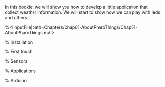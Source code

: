 In this booklet we will show you how to develop a little application that collect weather information. We will start to show how we can play with leds and others. %<!inputFile|path=Chapters/Chap01-AboutPharoThings/Chap01-AboutPharoThings.md!><!inputFile|path=Chapters/Chap02-Syntax/Chap02-Syntax.md!><!inputFile|path=Chapters/Chap03-SyntaxSummary/Chap03-SyntaxSummary.md!>% Installation<!inputFile|path=Chapters/Chap04-GettingStarted/Chap04-GettingStarted.md!>% First touch<!inputFile|path=Chapters/Chap05-LED/Chap05-LED.md!><!inputFile|path=Chapters/Chap06-UsingPharoThingsTools/Chap06-UsingPharoThingsTools.md!><!inputFile|path=Chapters/Chap07-PharoThingsAppArchitecture/Chap07-PharoThingsAppArchitecture.md!><!inputFile|path=Chapters/Chap08-UsingDevices/Chap08-UsingDevices.md!><!inputFile|path=Chapters/Chap09-LEDFlowingLights/Chap09-LEDFlowingLights.md!><!inputFile|path=Chapters/Chap10-LEDFlowingLightsOOP/Chap10-LEDFlowingLightsOOP.md!><!inputFile|path=Chapters/Chap11-LEDBreathingPWM/Chap11-LEDBreathingPWM.md!><!inputFile|path=Chapters/Chap12-ControllingLEDByButton/Chap12-ControllingLEDByButton.md!>% Sensors<!inputFile|path=Chapters/Chap13-UltrasonicSensor/Chap13-UltrasonicSensor.md!><!inputFile|path=Chapters/Chap14-I2CSensors/Chap14-I2CSensors.md!><!inputFile|path=Chapters/Chap15-LCDDisplay/Chap15-LCDDisplay.md!><!inputFile|path=Chapters/Chap16-3DVisualizationGyroscopeSensor/Chap16-3DVisualizationGyroscopeSensor.md!>% Applications<!inputFile|path=Chapters/Chap17-BuildingaMiniWeatherStation/Chap17-BuildingaMiniWeatherStation.md!><!inputFile|path=Chapters/Chap18-BuildingaWebServerOnRaspberry/Chap18-BuildingaWebServerOnRaspberry.md!>% Arduino<!inputFile|path=Chapters/Chap19-PharoThingsArduino/Chap19-PharoThingsArduino.md!>
